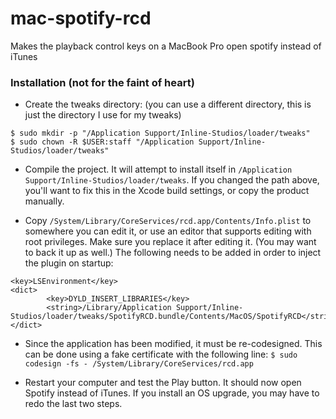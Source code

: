 mac-spotify-rcd
===============

Makes the playback control keys on a MacBook Pro open spotify instead of iTunes

### Installation (not for the faint of heart)

- Create the tweaks directory: (you can use a different directory, this is just the directory I use for my tweaks)
```
$ sudo mkdir -p "/Application Support/Inline-Studios/loader/tweaks"
$ sudo chown -R $USER:staff "/Application Support/Inline-Studios/loader/tweaks"
```

- Compile the project. It will attempt to install itself in `/Application Support/Inline-Studios/loader/tweaks`. If you changed the path above, you'll want to fix this in the Xcode build settings, or copy the product manually.

- Copy `/System/Library/CoreServices/rcd.app/Contents/Info.plist` to somewhere you can edit it, or use an editor that supports editing with root privileges. Make sure you replace it after editing it. (You may want to back it up as well.) The following needs to be added in order to inject the plugin on startup: 
```
<key>LSEnvironment</key>
<dict>
        <key>DYLD_INSERT_LIBRARIES</key>
        <string>/Library/Application Support/Inline-Studios/loader/tweaks/SpotifyRCD.bundle/Contents/MacOS/SpotifyRCD</string>
</dict>
```

- Since the application has been modified, it must be re-codesigned. This can be done using a fake certificate with the following line: `$ sudo codesign -fs - /System/Library/CoreServices/rcd.app`

- Restart your computer and test the Play button. It should now open Spotify instead of iTunes. If you install an OS upgrade, you may have to redo the last two steps.
